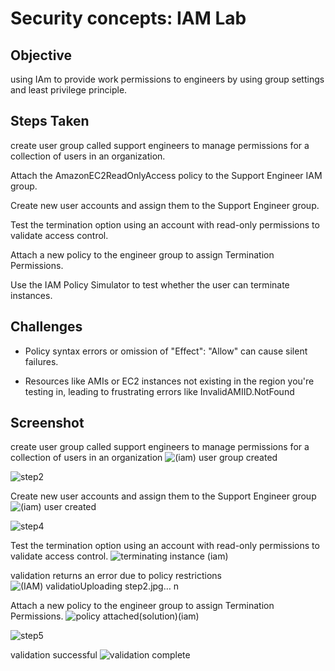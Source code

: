 # Security concepts: IAM Lab

## Objective
using IAm to provide work permissions to engineers by using group settings and least privilege principle.

## Steps Taken

create user group called support engineers to manage permissions for a collection of users in an organization.

Attach the AmazonEC2ReadOnlyAccess policy to the Support Engineer IAM group.

Create new user accounts and assign them to the Support Engineer group.

Test the termination option using an account with read-only permissions to validate access control.

Attach a new policy to the engineer group to assign Termination Permissions.

Use the IAM Policy Simulator to test whether the user can terminate instances.

## Challenges

- Policy syntax errors or omission of "Effect": "Allow" can cause silent failures.

- Resources like AMIs or EC2 instances not existing in the region you're testing in,
leading to frustrating errors like InvalidAMIID.NotFound

## Screenshot
create user group called support engineers to manage permissions for a collection of users in an organization
![(iam) user group created](https://github.com/user-attachments/assets/870effa7-a105-43c1-a456-8063a2502bb1)


![step2](https://github.com/user-attachments/assets/9b37d35e-8fc8-4bef-8c08-0156bdeac6bf)

Create new user accounts and assign them to the Support Engineer group
![(iam) user created](https://github.com/user-attachments/assets/e0a79edf-227f-4083-80e7-b2bed8be6f69) 


![step4](https://github.com/user-attachments/assets/0ad0961f-7a4f-467f-a85a-7b3b9fafdf79)

Test the termination option using an account with read-only permissions to validate access control.
![terminating instance (iam)](https://github.com/user-attachments/assets/b320ce81-f432-4e65-ad8b-e04722bf63f5)

validation returns an error due to policy restrictions
![(IAM) validatio![Uploading step2.jpg…]()
n](https://github.com/user-attachments/assets/7554318b-7d2d-4d9f-a44b-9cfe56b55a70)

Attach a new policy to the engineer group to assign Termination Permissions.
![policy attached(solution)(iam)](https://github.com/user-attachments/assets/480aebe9-2b41-45c7-aea1-35675a2c667b)


![step5](https://github.com/user-attachments/assets/c9265710-3e7e-4aef-88e5-dc523d9c30e3)

validation successful
![validation complete](https://github.com/user-attachments/assets/bcd6f7a6-6136-44db-9d22-2c8d430ae5b0)
